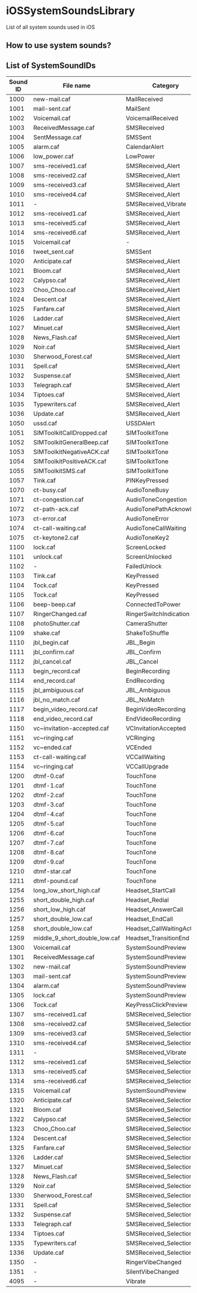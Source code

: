 iOSSystemSoundsLibrary
======================
List of all system sounds used in iOS



How to use system sounds?
-------------------------



List of SystemSoundIDs
-------------------------
<table>
<thead><tr>
<th>Sound ID</th>
<th>File name</th>
<th>Category</th>
</tr></thead><tbody>
<tr>
	<td>1000</td>
	<td>new-mail.caf</td>
	<td>MailReceived</td>
</tr>
<tr>
	<td>1001</td>
	<td>mail-sent.caf</td>
	<td>MailSent</td>
</tr>
<tr>
	<td>1002</td>
	<td>Voicemail.caf</td>
	<td>VoicemailReceived</td>
</tr>
<tr>
	<td>1003</td>
	<td>ReceivedMessage.caf</td>
	<td>SMSReceived</td>
</tr>
<tr>
	<td>1004</td>
	<td>SentMessage.caf</td>
	<td>SMSSent</td>
</tr>
<tr>
	<td>1005</td>
	<td>alarm.caf</td>
	<td>CalendarAlert</td>
</tr>
<tr>
	<td>1006</td>
	<td>low_power.caf</td>
	<td>LowPower</td>
</tr>
<tr>
	<td>1007</td>
	<td>sms-received1.caf</td>
	<td>SMSReceived_Alert</td>
</tr>
<tr>
	<td>1008</td>
	<td>sms-received2.caf</td>
	<td>SMSReceived_Alert</td>
</tr>
<tr>
	<td>1009</td>
	<td>sms-received3.caf</td>
	<td>SMSReceived_Alert</td>
</tr>
<tr>
	<td>1010</td>
	<td>sms-received4.caf</td>
	<td>SMSReceived_Alert</td>
</tr>
<tr>
	<td>1011</td>
	<td>-</td>
	<td>SMSReceived_Vibrate</td>
</tr>
<tr>
	<td>1012</td>
	<td>sms-received1.caf</td>
	<td>SMSReceived_Alert</td>
</tr>
<tr>
	<td>1013</td>
	<td>sms-received5.caf</td>
	<td>SMSReceived_Alert</td>
</tr>
<tr>
	<td>1014</td>
	<td>sms-received6.caf</td>
	<td>SMSReceived_Alert</td>
</tr>
<tr>
	<td>1015</td>
	<td>Voicemail.caf</td>
	<td>-</td>
</tr>
<tr>
	<td>1016</td>
	<td>tweet_sent.caf</td>
	<td>SMSSent</td>
</tr>
<tr>
	<td>1020</td>
	<td>Anticipate.caf</td>
	<td>SMSReceived_Alert</td>
</tr>
<tr>
	<td>1021</td>
	<td>Bloom.caf</td>
	<td>SMSReceived_Alert</td>
</tr>
<tr>
	<td>1022</td>
	<td>Calypso.caf</td>
	<td>SMSReceived_Alert</td>
</tr>
<tr>
	<td>1023</td>
	<td>Choo_Choo.caf</td>
	<td>SMSReceived_Alert</td>
</tr>
<tr>
	<td>1024</td>
	<td>Descent.caf</td>
	<td>SMSReceived_Alert</td>
</tr>
<tr>
	<td>1025</td>
	<td>Fanfare.caf</td>
	<td>SMSReceived_Alert</td>
</tr>
<tr>
	<td>1026</td>
	<td>Ladder.caf</td>
	<td>SMSReceived_Alert</td>
</tr>
<tr>
	<td>1027</td>
	<td>Minuet.caf</td>
	<td>SMSReceived_Alert</td>
</tr>
<tr>
	<td>1028</td>
	<td>News_Flash.caf</td>
	<td>SMSReceived_Alert</td>
</tr>
<tr>
	<td>1029</td>
	<td>Noir.caf</td>
	<td>SMSReceived_Alert</td>
</tr>
<tr>
	<td>1030</td>
	<td>Sherwood_Forest.caf</td>
	<td>SMSReceived_Alert</td>
</tr>
<tr>
	<td>1031</td>
	<td>Spell.caf</td>
	<td>SMSReceived_Alert</td>
</tr>
<tr>
	<td>1032</td>
	<td>Suspense.caf</td>
	<td>SMSReceived_Alert</td>
</tr>
<tr>
	<td>1033</td>
	<td>Telegraph.caf</td>
	<td>SMSReceived_Alert</td>
</tr>
<tr>
	<td>1034</td>
	<td>Tiptoes.caf</td>
	<td>SMSReceived_Alert</td>
</tr>
<tr>
	<td>1035</td>
	<td>Typewriters.caf</td>
	<td>SMSReceived_Alert</td>
</tr>
<tr>
	<td>1036</td>
	<td>Update.caf</td>
	<td>SMSReceived_Alert</td>
</tr>
<tr>
	<td>1050</td>
	<td>ussd.caf</td>
	<td>USSDAlert</td>
</tr>
<tr>
	<td>1051</td>
	<td>SIMToolkitCallDropped.caf</td>
	<td>SIMToolkitTone</td>
</tr>
<tr>
	<td>1052</td>
	<td>SIMToolkitGeneralBeep.caf</td>
	<td>SIMToolkitTone</td>
</tr>
<tr>
	<td>1053</td>
	<td>SIMToolkitNegativeACK.caf</td>
	<td>SIMToolkitTone</td>
</tr>
<tr>
	<td>1054</td>
	<td>SIMToolkitPositiveACK.caf</td>
	<td>SIMToolkitTone</td>
</tr>
<tr>
	<td>1055</td>
	<td>SIMToolkitSMS.caf</td>
	<td>SIMToolkitTone</td>
</tr>
<tr>
	<td>1057</td>
	<td>Tink.caf</td>
	<td>PINKeyPressed</td>
</tr>
<tr>
	<td>1070</td>
	<td>ct-busy.caf</td>
	<td>AudioToneBusy</td>
</tr>
<tr>
	<td>1071</td>
	<td>ct-congestion.caf</td>
	<td>AudioToneCongestion</td>
</tr>
<tr>
	<td>1072</td>
	<td>ct-path-ack.caf</td>
	<td>AudioTonePathAcknowledge</td>
</tr>
<tr>
	<td>1073</td>
	<td>ct-error.caf</td>
	<td>AudioToneError</td>
</tr>
<tr>
	<td>1074</td>
	<td>ct-call-waiting.caf</td>
	<td>AudioToneCallWaiting</td>
</tr>
<tr>
	<td>1075</td>
	<td>ct-keytone2.caf</td>
	<td>AudioToneKey2</td>
</tr>
<tr>
	<td>1100</td>
	<td>lock.caf</td>
	<td>ScreenLocked</td>
</tr>
<tr>
	<td>1101</td>
	<td>unlock.caf</td>
	<td>ScreenUnlocked</td>
</tr>
<tr>
	<td>1102</td>
	<td>-</td>
	<td>FailedUnlock</td>
</tr>
<tr>
	<td>1103</td>
	<td>Tink.caf</td>
	<td>KeyPressed</td>
</tr>
<tr>
	<td>1104</td>
	<td>Tock.caf</td>
	<td>KeyPressed</td>
</tr>
<tr>
	<td>1105</td>
	<td>Tock.caf</td>
	<td>KeyPressed</td>
</tr>
<tr>
	<td>1106</td>
	<td>beep-beep.caf</td>
	<td>ConnectedToPower</td>
</tr>
<tr>
	<td>1107</td>
	<td>RingerChanged.caf</td>
	<td>RingerSwitchIndication</td>
</tr>
<tr>
	<td>1108</td>
	<td>photoShutter.caf</td>
	<td>CameraShutter</td>
</tr>
<tr>
	<td>1109</td>
	<td>shake.caf</td>
	<td>ShakeToShuffle</td>
</tr>
<tr>
	<td>1110</td>
	<td>jbl_begin.caf</td>
	<td>JBL_Begin</td>
</tr>
<tr>
	<td>1111</td>
	<td>jbl_confirm.caf</td>
	<td>JBL_Confirm</td>
</tr>
<tr>
	<td>1112</td>
	<td>jbl_cancel.caf</td>
	<td>JBL_Cancel</td>
</tr>
<tr>
	<td>1113</td>
	<td>begin_record.caf</td>
	<td>BeginRecording</td>
</tr>
<tr>
	<td>1114</td>
	<td>end_record.caf</td>
	<td>EndRecording</td>
</tr>
<tr>
	<td>1115</td>
	<td>jbl_ambiguous.caf</td>
	<td>JBL_Ambiguous</td>
</tr>
<tr>
	<td>1116</td>
	<td>jbl_no_match.caf</td>
	<td>JBL_NoMatch</td>
</tr>
<tr>
	<td>1117</td>
	<td>begin_video_record.caf</td>
	<td>BeginVideoRecording</td>
</tr>
<tr>
	<td>1118</td>
	<td>end_video_record.caf</td>
	<td>EndVideoRecording</td>
</tr>
<tr>
	<td>1150</td>
	<td>vc~invitation-accepted.caf</td>
	<td>VCInvitationAccepted</td>
</tr>
<tr>
	<td>1151</td>
	<td>vc~ringing.caf</td>
	<td>VCRinging</td>
</tr>
<tr>
	<td>1152</td>
	<td>vc~ended.caf</td>
	<td>VCEnded</td>
</tr>
<tr>
	<td>1153</td>
	<td>ct-call-waiting.caf</td>
	<td>VCCallWaiting</td>
</tr>
<tr>
	<td>1154</td>
	<td>vc~ringing.caf</td>
	<td>VCCallUpgrade</td>
</tr>
<tr>
	<td>1200</td>
	<td>dtmf-0.caf</td>
	<td>TouchTone</td>
</tr>
<tr>
	<td>1201</td>
	<td>dtmf-1.caf</td>
	<td>TouchTone</td>
</tr>
<tr>
	<td>1202</td>
	<td>dtmf-2.caf</td>
	<td>TouchTone</td>
</tr>
<tr>
	<td>1203</td>
	<td>dtmf-3.caf</td>
	<td>TouchTone</td>
</tr>
<tr>
	<td>1204</td>
	<td>dtmf-4.caf</td>
	<td>TouchTone</td>
</tr>
<tr>
	<td>1205</td>
	<td>dtmf-5.caf</td>
	<td>TouchTone</td>
</tr>
<tr>
	<td>1206</td>
	<td>dtmf-6.caf</td>
	<td>TouchTone</td>
</tr>
<tr>
	<td>1207</td>
	<td>dtmf-7.caf</td>
	<td>TouchTone</td>
</tr>
<tr>
	<td>1208</td>
	<td>dtmf-8.caf</td>
	<td>TouchTone</td>
</tr>
<tr>
	<td>1209</td>
	<td>dtmf-9.caf</td>
	<td>TouchTone</td>
</tr>
<tr>
	<td>1210</td>
	<td>dtmf-star.caf</td>
	<td>TouchTone</td>
</tr>
<tr>
	<td>1211</td>
	<td>dtmf-pound.caf</td>
	<td>TouchTone</td>
</tr>
<tr>
	<td>1254</td>
	<td>long_low_short_high.caf</td>
	<td>Headset_StartCall</td>
</tr>
<tr>
	<td>1255</td>
	<td>short_double_high.caf</td>
	<td>Headset_Redial</td>
</tr>
<tr>
	<td>1256</td>
	<td>short_low_high.caf</td>
	<td>Headset_AnswerCall</td>
</tr>
<tr>
	<td>1257</td>
	<td>short_double_low.caf</td>
	<td>Headset_EndCall</td>
</tr>
<tr>
	<td>1258</td>
	<td>short_double_low.caf</td>
	<td>Headset_CallWaitingActions</td>
</tr>
<tr>
	<td>1259</td>
	<td>middle_9_short_double_low.caf</td>
	<td>Headset_TransitionEnd</td>
</tr>
<tr>
	<td>1300</td>
	<td>Voicemail.caf</td>
	<td>SystemSoundPreview</td>
</tr>
<tr>
	<td>1301</td>
	<td>ReceivedMessage.caf</td>
	<td>SystemSoundPreview</td>
</tr>
<tr>
	<td>1302</td>
	<td>new-mail.caf</td>
	<td>SystemSoundPreview</td>
</tr>
<tr>
	<td>1303</td>
	<td>mail-sent.caf</td>
	<td>SystemSoundPreview</td>
</tr>
<tr>
	<td>1304</td>
	<td>alarm.caf</td>
	<td>SystemSoundPreview</td>
</tr>
<tr>
	<td>1305</td>
	<td>lock.caf</td>
	<td>SystemSoundPreview</td>
</tr>
<tr>
	<td>1306</td>
	<td>Tock.caf</td>
	<td>KeyPressClickPreview</td>
</tr>
<tr>
	<td>1307</td>
	<td>sms-received1.caf</td>
	<td>SMSReceived_Selection</td>
</tr>
<tr>
	<td>1308</td>
	<td>sms-received2.caf</td>
	<td>SMSReceived_Selection</td>
</tr>
<tr>
	<td>1309</td>
	<td>sms-received3.caf</td>
	<td>SMSReceived_Selection</td>
</tr>
<tr>
	<td>1310</td>
	<td>sms-received4.caf</td>
	<td>SMSReceived_Selection</td>
</tr>
<tr>
	<td>1311</td>
	<td>-</td>
	<td>SMSReceived_Vibrate</td>
</tr>
<tr>
	<td>1312</td>
	<td>sms-received1.caf</td>
	<td>SMSReceived_Selection</td>
</tr>
<tr>
	<td>1313</td>
	<td>sms-received5.caf</td>
	<td>SMSReceived_Selection</td>
</tr>
<tr>
	<td>1314</td>
	<td>sms-received6.caf</td>
	<td>SMSReceived_Selection</td>
</tr>
<tr>
	<td>1315</td>
	<td>Voicemail.caf</td>
	<td>SystemSoundPreview</td>
</tr>
<tr>
	<td>1320</td>
	<td>Anticipate.caf</td>
	<td>SMSReceived_Selection</td>
</tr>
<tr>
	<td>1321</td>
	<td>Bloom.caf</td>
	<td>SMSReceived_Selection</td>
</tr>
<tr>
	<td>1322</td>
	<td>Calypso.caf</td>
	<td>SMSReceived_Selection</td>
</tr>
<tr>
	<td>1323</td>
	<td>Choo_Choo.caf</td>
	<td>SMSReceived_Selection</td>
</tr>
<tr>
	<td>1324</td>
	<td>Descent.caf</td>
	<td>SMSReceived_Selection</td>
</tr>
<tr>
	<td>1325</td>
	<td>Fanfare.caf</td>
	<td>SMSReceived_Selection</td>
</tr>
<tr>
	<td>1326</td>
	<td>Ladder.caf</td>
	<td>SMSReceived_Selection</td>
</tr>
<tr>
	<td>1327</td>
	<td>Minuet.caf</td>
	<td>SMSReceived_Selection</td>
</tr>
<tr>
	<td>1328</td>
	<td>News_Flash.caf</td>
	<td>SMSReceived_Selection</td>
</tr>
<tr>
	<td>1329</td>
	<td>Noir.caf</td>
	<td>SMSReceived_Selection</td>
</tr>
<tr>
	<td>1330</td>
	<td>Sherwood_Forest.caf</td>
	<td>SMSReceived_Selection</td>
</tr>
<tr>
	<td>1331</td>
	<td>Spell.caf</td>
	<td>SMSReceived_Selection</td>
</tr>
<tr>
	<td>1332</td>
	<td>Suspense.caf</td>
	<td>SMSReceived_Selection</td>
</tr>
<tr>
	<td>1333</td>
	<td>Telegraph.caf</td>
	<td>SMSReceived_Selection</td>
</tr>
<tr>
	<td>1334</td>
	<td>Tiptoes.caf</td>
	<td>SMSReceived_Selection</td>
</tr>
<tr>
	<td>1335</td>
	<td>Typewriters.caf</td>
	<td>SMSReceived_Selection</td>
</tr>
<tr>
	<td>1336</td>
	<td>Update.caf</td>
	<td>SMSReceived_Selection</td>
</tr>
<tr>
	<td>1350</td>
	<td>-</td>
	<td>RingerVibeChanged</td>
</tr>
<tr>
	<td>1351</td>
	<td>-</td>
	<td>SilentVibeChanged</td>
</tr>
<tr>
	<td>4095</td>
	<td>-</td>
	<td>Vibrate</td>
</tr></tbody><tfoot></tfoot></table>
